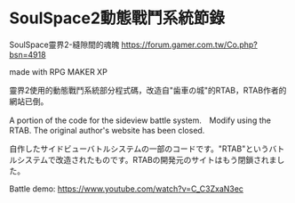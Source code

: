 # SoulSpace2動態戰鬥系統節錄

SoulSpace靈界2-縫隙間的魂魄
https://forum.gamer.com.tw/Co.php?bsn=4918

made with RPG MAKER XP


靈界2使用的動態戰鬥系統部分程式碼，改造自"歯車の城"的RTAB，RTAB作者的網站已倒。

A portion of the code for the sideview battle system.　Modify using the RTAB. The original author's website has been closed.

自作したサイドビューバトルシステムの一部のコードです。"RTAB"というバトルシステムで改造されたものです。RTABの開発元のサイトはもう閉鎖されました。


Battle demo:
https://www.youtube.com/watch?v=C_C3ZxaN3ec
